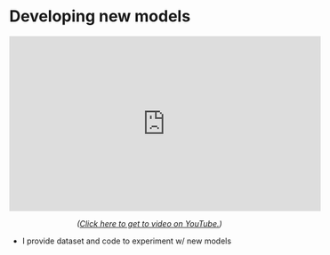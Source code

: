 # Developing new models


<div align="center">

<iframe width="560" height="315" src="https://www.youtube.com/embed/dQw4w9WgXcQ?si=3xMriRxJb8TdjVui" title="YouTube video player" frameborder="0" allow="accelerometer; autoplay; clipboard-write; encrypted-media; gyroscope; picture-in-picture; web-share" referrerpolicy="strict-origin-when-cross-origin" allowfullscreen></iframe>

<br>

<i>(<a href="https://youtu.be/dQw4w9WgXcQ?utm_source=docs&utm_medium=docs&utm_campaign=docs">Click here to get to video on YouTube.</a>)</i>

</div>

- I provide dataset and code to experiment w/ new models